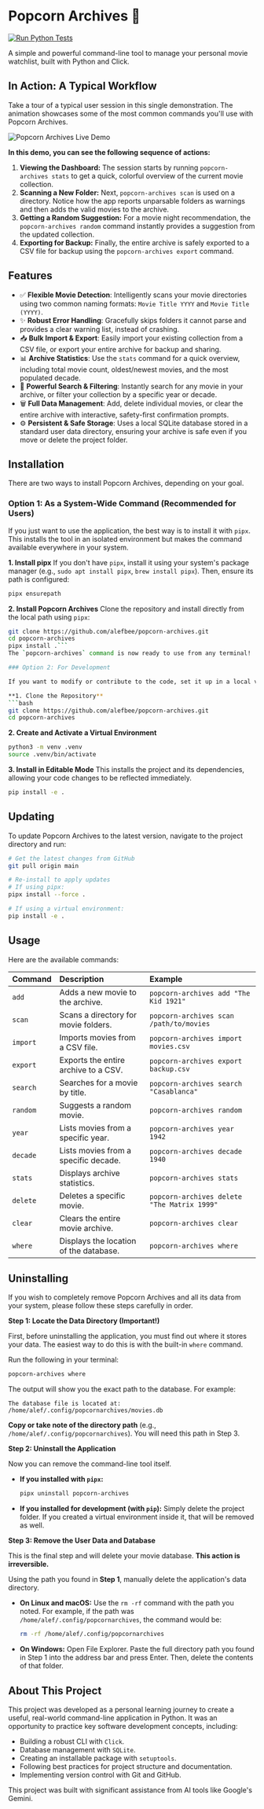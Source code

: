 # Popcorn Archives 🍿

[![Run Python Tests](https://github.com/alefbee/popcorn-archives/actions/workflows/ci.yml/badge.svg)](https://github.com/alefbee/popcorn-archives/actions/workflows/ci.yml)


A simple and powerful command-line tool to manage your personal movie watchlist, built with Python and Click.

## In Action: A Typical Workflow

Take a tour of a typical user session in this single demonstration. The animation showcases some of the most common commands you'll use with Popcorn Archives.

![Popcorn Archives Live Demo](assets/popcorn-archives-demo.apng)

**In this demo, you can see the following sequence of actions:**

1.  **Viewing the Dashboard:** The session starts by running `popcorn-archives stats` to get a quick, colorful overview of the current movie collection.
2.  **Scanning a New Folder:** Next, `popcorn-archives scan` is used on a directory. Notice how the app reports unparsable folders as warnings and then adds the valid movies to the archive.
3.  **Getting a Random Suggestion:** For a movie night recommendation, the `popcorn-archives random` command instantly provides a suggestion from the updated collection.
4.  **Exporting for Backup:** Finally, the entire archive is safely exported to a CSV file for backup using the `popcorn-archives export` command.

## Features

-   ✅ **Flexible Movie Detection**: Intelligently scans your movie directories using two common naming formats: `Movie Title YYYY` and `Movie Title (YYYY)`.
-   ✨ **Robust Error Handling**: Gracefully skips folders it cannot parse and provides a clear warning list, instead of crashing.
-   📥 **Bulk Import & Export**: Easily import your existing collection from a CSV file, or export your entire archive for backup and sharing.
-   📊 **Archive Statistics**: Use the `stats` command for a quick overview, including total movie count, oldest/newest movies, and the most populated decade.
-   🔎 **Powerful Search & Filtering**: Instantly search for any movie in your archive, or filter your collection by a specific year or decade.
-   🗑️ **Full Data Management**: Add, delete individual movies, or clear the entire archive with interactive, safety-first confirmation prompts.
-   ⚙️ **Persistent & Safe Storage**: Uses a local SQLite database stored in a standard user data directory, ensuring your archive is safe even if you move or delete the project folder.

## Installation

There are two ways to install Popcorn Archives, depending on your goal.

### Option 1: As a System-Wide Command (Recommended for Users)

If you just want to use the application, the best way is to install it with `pipx`. This installs the tool in an isolated environment but makes the command available everywhere in your system.

**1. Install pipx**
If you don't have `pipx`, install it using your system's package manager (e.g., `sudo apt install pipx`, `brew install pipx`). Then, ensure its path is configured:
```bash
pipx ensurepath
```

**2. Install Popcorn Archives**
Clone the repository and install directly from the local path using `pipx`:
```bash
git clone https://github.com/alefbee/popcorn-archives.git
cd popcorn-archives
pipx install .```
The `popcorn-archives` command is now ready to use from any terminal!

### Option 2: For Development

If you want to modify or contribute to the code, set it up in a local virtual environment.

**1. Clone the Repository**
```bash
git clone https://github.com/alefbee/popcorn-archives.git
cd popcorn-archives
```

**2. Create and Activate a Virtual Environment**
```bash
python3 -m venv .venv
source .venv/bin/activate
```

**3. Install in Editable Mode**
This installs the project and its dependencies, allowing your code changes to be reflected immediately.
```bash
pip install -e .
```

## Updating

To update Popcorn Archives to the latest version, navigate to the project directory and run:

```bash
# Get the latest changes from GitHub
git pull origin main

# Re-install to apply updates
# If using pipx:
pipx install --force .

# If using a virtual environment:
pip install -e .
```

## Usage

Here are the available commands:

| Command | Description | Example |
| :--- | :--- | :--- |
| `add` | Adds a new movie to the archive. | `popcorn-archives add "The Kid 1921"` |
| `scan` | Scans a directory for movie folders. | `popcorn-archives scan /path/to/movies` |
| `import` | Imports movies from a CSV file. | `popcorn-archives import movies.csv` |
| `export` | Exports the entire archive to a CSV. | `popcorn-archives export backup.csv` |
| `search` | Searches for a movie by title. | `popcorn-archives search "Casablanca"` |
| `random` | Suggests a random movie. | `popcorn-archives random` |
| `year` | Lists movies from a specific year. | `popcorn-archives year 1942` |
| `decade` | Lists movies from a specific decade. | `popcorn-archives decade 1940` |
| `stats` | Displays archive statistics. | `popcorn-archives stats` |
| `delete` | Deletes a specific movie. | `popcorn-archives delete "The Matrix 1999"` |
| `clear` | Clears the entire movie archive. | `popcorn-archives clear` |
| `where` | Displays the location of the database. | `popcorn-archives where` |

## Uninstalling

If you wish to completely remove Popcorn Archives and all its data from your system, please follow these steps carefully in order.

**Step 1: Locate the Data Directory (Important!)**

First, before uninstalling the application, you must find out where it stores your data. The easiest way to do this is with the built-in `where` command.

Run the following in your terminal:
```bash
popcorn-archives where
```

The output will show you the exact path to the database. For example:
```
The database file is located at:
/home/alef/.config/popcornarchives/movies.db
```
**Copy or take note of the directory path** (e.g., `/home/alef/.config/popcornarchives`). You will need this path in Step 3.

**Step 2: Uninstall the Application**

Now you can remove the command-line tool itself.

-   **If you installed with `pipx`:**
    ```bash
    pipx uninstall popcorn-archives
    ```
-   **If you installed for development (with `pip`):**
    Simply delete the project folder. If you created a virtual environment inside it, that will be removed as well.

**Step 3: Remove the User Data and Database**

This is the final step and will delete your movie database. **This action is irreversible.**

Using the path you found in **Step 1**, manually delete the application's data directory.

-   **On Linux and macOS:**
    Use the `rm -rf` command with the path you noted. For example, if the path was `/home/alef/.config/popcornarchives`, the command would be:
    ```bash
    rm -rf /home/alef/.config/popcornarchives
    ```

-   **On Windows:**
    Open File Explorer. Paste the full directory path you found in Step 1 into the address bar and press Enter. Then, delete the contents of that folder.

## About This Project

This project was developed as a personal learning journey to create a useful, real-world command-line application in Python. It was an opportunity to practice key software development concepts, including:

-   Building a robust CLI with `Click`.
-   Database management with `SQLite`.
-   Creating an installable package with `setuptools`.
-   Following best practices for project structure and documentation.
-   Implementing version control with Git and GitHub.

This project was built with significant assistance from AI tools like Google's Gemini.